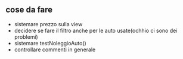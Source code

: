 ## cose da fare

- sistemare prezzo sulla view
- decidere se fare il filtro anche per le auto usate(ochhio ci sono dei problemi)
- sistemare testNoleggioAuto()
- controllare commenti in generale